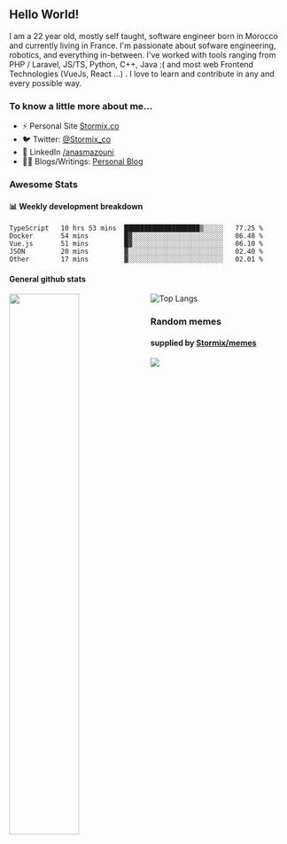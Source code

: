 ## Hello World!

I am a 22 year old, mostly self taught, software engineer born in Morocco and currently living in France. I'm passionate about sofware engineering, robotics, and everything in-between. I've worked with tools ranging from PHP / Laravel, JS/TS, Python, C++, Java :( and most web Frontend Technologies (VueJs, React ...) . I love to learn and contribute in any and every possible way.

### To know a little more about me...

- ⚡ Personal Site [Stormix.co](http://stormix.co/)
- 🐦 Twitter: [@Stormix_co](https://twitter.com/stormix_co)
- 👥 LinkedIn [/anasmazouni](https://linkedin.com/in/anasmazouni)
- 👨‍💻 Blogs/Writings: [Personal Blog](https://blog.anasmazouni.dev/)

### Awesome Stats

#### :bar_chart: Weekly development breakdown

<!--START_SECTION:waka-->
```text
TypeScript   10 hrs 53 mins  ███████████████████▒░░░░░   77.25 % 
Docker       54 mins         █▓░░░░░░░░░░░░░░░░░░░░░░░   06.48 % 
Vue.js       51 mins         █▓░░░░░░░░░░░░░░░░░░░░░░░   06.10 % 
JSON         20 mins         ▓░░░░░░░░░░░░░░░░░░░░░░░░   02.40 % 
Other        17 mins         ▓░░░░░░░░░░░░░░░░░░░░░░░░   02.01 % 
```
<!--END_SECTION:waka-->


#### General github stats

[<img align="left" width="50%" src="https://github-readme-stats.vercel.app/api?username=stormix&count_private=true&show_icons=true&theme=radical" />](https://github-readme-stats.vercel.app/api?username=stormix&count_private=true&show_icons=true&theme=radical)
![Top Langs](https://github-readme-stats.vercel.app/api/top-langs/?username=stormix&hide=TeX&layout=compact&theme=radical)

### Random memes
#### supplied by [Stormix/memes](https://github.com/Stormix/memes/)
![](https://memes.stormix.co/send/memes)

